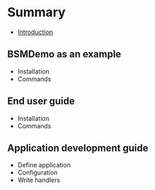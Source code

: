 # Summary

* [Introduction](README.md)

## BSMDemo as an example

* Installation
* Commands

## End user guide

* Installation
* Commands

## Application development guide

* Define application
* Configuration
* Write handlers

